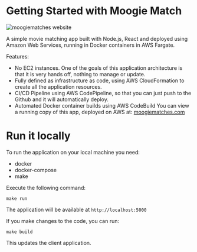 # Getting Started with Moogie Match
![moogiematches website](https://s3.us-east-2.amazonaws.com/joshuabell.webiste/Screen+Shot+2021-05-02+at+8.12.30+PM.png)

A simple movie matching app built with Node.js, React and deployed using Amazon Web Services, running in Docker containers in AWS Fargate.

Features:

* No EC2 instances. One of the goals of this application architecture is that it is very hands off, nothing to manage or update.
* Fully defined as infrastructure as code, using AWS CloudFormation to create all the application resources.
* CI/CD Pipeline using AWS CodePipeline, so that you can just push to the Github and it will automatically deploy.
* Automated Docker container builds using AWS CodeBuild
You can view a running copy of this app, deployed on AWS at: [moogiematches.com](https://moogiematches.com)

# Run it locally
To run the application on your local machine you need:

* docker
* docker-compose
* make

Execute the following command:

`make run`

The application will be available at `http://localhost:5000`

If you make changes to the code, you can run:

`make build`

This updates the client application.
